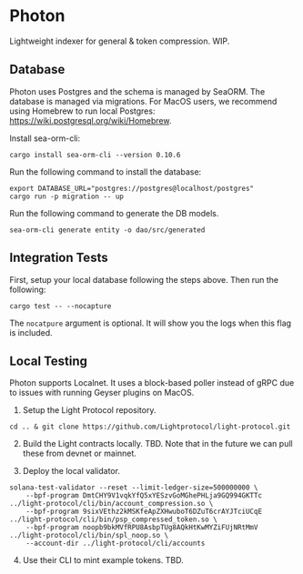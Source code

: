 # Photon

Lightweight indexer for general & token compression. WIP.

## Database

Photon uses Postgres and the schema is managed by SeaORM. The database is managed via migrations. 
For MacOS users, we recommend using Homebrew to run local Postgres: https://wiki.postgresql.org/wiki/Homebrew.

Install sea-orm-cli:
```
cargo install sea-orm-cli --version 0.10.6
```

Run the following command to install the database:
```
export DATABASE_URL="postgres://postgres@localhost/postgres"
cargo run -p migration -- up
```

Run the following command to generate the DB models.
```
sea-orm-cli generate entity -o dao/src/generated
```

## Integration Tests
First, setup your local database following the steps above. Then run the following:
```
cargo test -- --nocapture
```
The `nocatpure` argument is optional. It will show you the logs when this flag is included.

## Local Testing

Photon supports Localnet. It uses a block-based poller instead of gRPC due to issues with running Geyser plugins on MacOS.

1. Setup the Light Protocol repository.
```
cd .. & git clone https://github.com/Lightprotocol/light-protocol.git
```

2. Build the Light contracts locally.
TBD. Note that in the future we can pull these from devnet or mainnet.

3. Deploy the local validator.
```
solana-test-validator --reset --limit-ledger-size=500000000 \
    --bpf-program DmtCHY9V1vqkYfQ5xYESzvGoMGhePHLja9GQ994GKTTc ../light-protocol/cli/bin/account_compression.so \
    --bpf-program 9sixVEthz2kMSKfeApZXHwuboT6DZuT6crAYJTciUCqE ../light-protocol/cli/bin/psp_compressed_token.so \
    --bpf-program noopb9bkMVfRPU8AsbpTUg8AQkHtKwMYZiFUjNRtMmV ../light-protocol/cli/bin/spl_noop.so \
    --account-dir ../light-protocol/cli/accounts
```

4. Use their CLI to mint example tokens.
TBD.
